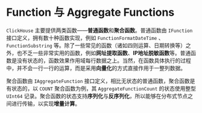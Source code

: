 # Function 与 Aggregate Functions

`ClickHouse` 主要提供两类函数——**普通函数**和**聚合函数**。普通函数由 `IFunction` 接口定义，拥有数十种函数实现，例如 `FunctionFormatDateTime` 、 `FunctionSubstring` 等。除了一些常见的函数（诸如四则运算、日期转换等）之外，也不乏一些非常实用的函数，例如**网址提取函数**、**IP地址脱敏函数**等。普通函数是没有状态的，函数效果作用域每行数据之上。当然，在函数具体执行的过程中，并不会一行一行的运算，而是采用**向量化**的方式直接作用于一整列数据。

聚合函数由 `IAggregateFunction` 接口定义，相比无状态的普通函数，聚合函数是有状态的，以 `COUNT` 聚合函数为例，其 `AggregateFunctionCount` 的状态使用整型 `UInt64` 记录。聚合函数的状态支持**序列化**与**反序列化**，所以能够在分布式节点之间进行传输，以实现**增量计算**。
